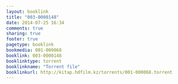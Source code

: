 ```yaml
---
layout: booklink
title: "003-0000148"
date: 2014-07-25 16:34
comments: true
sharing: true
footer: true
pagetype: booklink 
bookmedia: 001-000068
booklink: 003-0000148
booklinktype: torrent
booklinkname: "Torrent file"
booklinkurl: http://kitap.hdfilm.kz/torrents/001-000068.torrent
---
```

